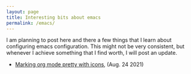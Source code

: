 ```yaml
---
layout: page
title: Interesting bits about emacs
permalink: /emacs/
---
```


I am planning to post here and there a few things that I learn about configuring emacs configuration. This might not be very consistent, but whenever I achieve something that I find worth, I will post an update.

- [Marking org mode pretty with icons](org-icons), (Aug. 24 2021)
